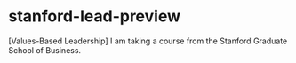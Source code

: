 # stanford-lead-preview
[Values-Based Leadership] I am taking a course from the Stanford Graduate School of Business.  
